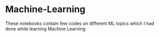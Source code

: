 # Machine-Learning
These notebooks contain few codes on different ML topics which I had done while learning Machine Learning
